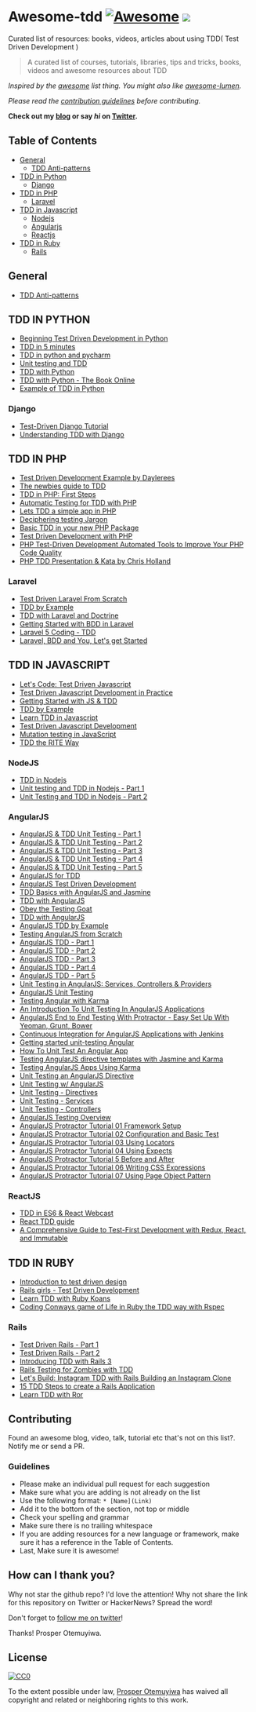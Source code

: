 
# Awesome-tdd [![Awesome](https://cdn.rawgit.com/sindresorhus/awesome/d7305f38d29fed78fa85652e3a63e154dd8e8829/media/badge.svg)](https://github.com/sindresorhus/awesome) ![](https://img.shields.io/badge/unicodeveloper-approved-brightgreen.svg)
Curated list of resources: books, videos, articles about using TDD( Test Driven Development )

> A curated list of courses, tutorials, libraries, tips and tricks, books, videos and awesome resources about TDD

*Inspired by the [awesome](https://github.com/sindresorhus/awesome) list thing. You might also like [awesome-lumen](https://github.com/unicodeveloper/awesome-lumen).*

*Please read the [contribution guidelines](#guidelines) before contributing.*

**Check out my [blog](https://goodheads.io) or say *hi* on [Twitter](https://twitter.com/unicodeveloper).**

## Table of Contents
- [General](#General)
  -  [TDD Anti-patterns](#tdd-anti-patterns)
- [TDD in Python](#tdd-in-python)
  -  [Django](#django)
- [TDD in PHP](#tdd-in-php)
  -  [Laravel](#laravel)
- [TDD in Javascript](#tdd-in-javascript)
  -  [Nodejs](#nodejs)
  -  [Angularjs](#angularjs)
  -  [Reactjs](#reactjs)
- [TDD in Ruby](#tdd-in-ruby)
  -  [Rails](#rails)

## General

* [TDD Anti-patterns](https://web.archive.org/web/20160304022521/http://blog.james-carr.org/2006/11/03/tdd-anti-patterns/)

## TDD IN PYTHON

* [Beginning Test Driven Development in Python](http://code.tutsplus.com/tutorials/beginning-test-driven-development-in-python--net-30137)
* [TDD in 5 minutes](https://dzone.com/articles/tdd-python-5-minutes)
* [TDD in python and pycharm](http://tzaffi.github.io/tdd/example_tdd_in_pycharm/README.html)
* [Unit testing and TDD](http://www.cis.upenn.edu/~matuszek/cit591-2012/Pages/unit-testing-in-python.html)
* [TDD with Python](http://www.codekoala.com/posts/test-driven-development-with-python/)
* [TDD with Python - The Book Online](http://chimera.labs.oreilly.com/books/1234000000754/index.html)
* [Example of TDD in Python](http://www.sasanalysis.com/2014/09/one-example-of-test-driven-development.html)


### Django
* [Test-Driven Django Tutorial](http://www.tdd-django-tutorial.com/)
* [Understanding TDD with Django](http://arunrocks.com/understanding-tdd-with-django/)

## TDD IN PHP
* [Test Driven Development Example by Daylerees](https://github.com/daylerees/test-driven-development-example)
* [The newbies guide to TDD](http://code.tutsplus.com/tutorials/the-newbies-guide-to-test-driven-development--net-13835)
* [TDD in PHP: First Steps](http://code.tutsplus.com/tutorials/test-driven-development-in-php-first-steps--net-25796)
* [Automatic Testing for TDD with PHP](http://code.tutsplus.com/tutorials/automatic-testing-for-tdd-with-php--net-26395)
* [Lets TDD a simple app in PHP](http://code.tutsplus.com/tutorials/lets-tdd-a-simple-app-in-php--net-26186)
* [Deciphering testing Jargon](http://code.tutsplus.com/tutorials/deciphering-testing-jargon--net-27513)
* [Basic TDD in your new PHP Package](http://www.sitepoint.com/basic-tdd-new-php-package/)
* [Test Driven Development with PHP](http://www.paulund.co.uk/test-driven-development-with-php)
* [PHP Test-Driven Development Automated Tools to Improve Your PHP Code Quality](https://dzone.com/refcardz/phpunit-php-test-driven)
* [PHP TDD Presentation & Kata by Chris Holland](http://bit.ly/tdd-vids)


### Laravel
* [Test Driven Laravel From Scratch](http://adamwathan.me/2016/01/11/test-driven-laravel-from-scratch/)
* [TDD by Example](https://laracasts.com/lessons/tdd-by-example)
* [TDD with Laravel and Doctrine](http://code.tutsplus.com/tutorials/test-driven-development-with-laravel-doctrine--cms-25563)
* [Getting Started with BDD in Laravel ](https://semaphoreci.com/community/tutorials/getting-started-with-bdd-in-laravel)
* [Laravel 5 Coding - TDD](http://laravelcoding.com/blog/laravel-5-beauty-testing)
* [Laravel, BDD and You, Let's get Started](http://code.tutsplus.com/tutorials/laravel-bdd-and-you-lets-get-started--cms-22155)

## TDD IN JAVASCRIPT
* [Let's Code: Test Driven Javascript](http://www.letscodejavascript.com/)
* [Test Driven Javascript Development in Practice](http://code.tutsplus.com/tutorials/test-driven-javascript-development-in-practice--net-16246)
* [Getting Started with JS & TDD](https://open.bekk.no/getting-started-with-js-and-tdd)
* [TDD by Example](http://thejackalofjavascript.com/test-driven-development-by-example/)
* [Learn TDD in Javascript](https://github.com/dwyl/learn-tdd)
* [Test Driven Javascript Development](https://www.packtpub.com/web-development/test-driven-javascript-development)
* [Mutation testing in JavaScript](https://github.com/stryker-mutator/stryker)
* [TDD the RITE Way](https://medium.com/javascript-scene/tdd-the-rite-way-53c9b46f45e3)


### NodeJS
* [TDD in Nodejs](http://www.lynda.com/Node-js-tutorials/Test-Driven-Development-Node-js/383527-2.html)
* [Unit testing and TDD in Nodejs - Part 1](https://www.codementor.io/nodejs/tutorial/unit-testing-nodejs-tdd-mocha-sinon)
* [Unit Testing and TDD in Nodejs - Part 2](https://www.codementor.io/nodejs/tutorial/unit-testing-tdd-node-js-nockjs-part-2)


### AngularJS
* [AngularJS & TDD Unit Testing - Part 1](https://www.youtube.com/watch?v=e_b1Vv0nNRI)
* [AngularJS & TDD Unit Testing - Part 2](https://www.youtube.com/watch?v=Tpdm_7FWeEU)
* [AngularJS & TDD Unit Testing - Part 3](https://www.youtube.com/watch?v=cZ5u1SReSeg)
* [AngularJS & TDD Unit Testing - Part 4](https://www.youtube.com/watch?v=NN9uFB72Kqw)
* [AngularJS & TDD Unit Testing - Part 5](https://www.youtube.com/watch?v=fq8YJd3GNVE)
* [AngularJS for TDD](http://code.tutsplus.com/articles/new-course-angularjs-for-test-driven-development--cms-24345)
* [AngularJS Test Driven Development](http://www.amazon.com/AngularJS-Test-driven-Development-Tim-Chaplin/dp/1784398837)
* [TDD Basics with AngularJS and Jasmine](http://www.slideshare.net/iquark/tdd-basics-with-angular-and-jasmine)
* [TDD with AngularJS](http://ckknight.github.io/angularjs-tdd-presentation/#/)
* [Obey the Testing Goat](http://davidsouther.com/tdd-angular/)
* [TDD with AngularJS](http://tech.transferwise.com/angularjs-tdd/)
* [AngularJS TDD by Example](http://angularjs-tdd.tumblr.com/)
* [Testing AngularJS from Scratch](https://www.pluralsight.com/courses/testing-angularjs-from-scratch)
* [AngularJS TDD - Part 1](https://www.youtube.com/watch?v=7LMiBWYfQFM)
* [AngularJS TDD - Part 2](https://www.youtube.com/watch?v=AF5HbM0yR4E)
* [AngularJS TDD - Part 3](https://www.youtube.com/watch?v=3_BMrawysoY)
* [AngularJS TDD - Part 4](https://www.youtube.com/watch?v=6kXtN25pxWk)
* [AngularJS TDD - Part 5](https://www.youtube.com/watch?v=Zpf414EIEP0)
* [Unit Testing in AngularJS: Services, Controllers & Providers](http://www.sitepoint.com/unit-testing-angularjs-services-controllers-providers/)
* [AngularJS Unit Testing](https://quickleft.com/blog/angularjs-unit-testing-for-real-though/)
* [Testing Angular with Karma](https://www.airpair.com/angularjs/posts/testing-angular-with-karma)
* [An Introduction To Unit Testing In AngularJS Applications](http://www.smashingmagazine.com/2014/10/07/introduction-to-unit-testing-in-angularjs/)
* [AngularJS End to End Testing With Protractor - Easy Set Up With Yeoman, Grunt, Bower](http://www.codeorbits.com/blog/2014/01/26/angularjs-end-to-end-testing-with-protractor-easy-set-up-with-yeoman/)
* [Continuous Integration for AngularJS Applications with Jenkins](http://www.cardinalsolutions.com/cardinal/blog/custom-application-development/2014/07/continuous_integrati.html)
* [Getting started unit-testing Angular](http://www.ng-newsletter.com/advent2013/#!/day/19)
* [How To Unit Test An Angular App](http://www.alexrothenberg.com/2013/08/06/how-to-unit-test-an-angular-app.html)
* [Testing AngularJS directive templates with Jasmine and Karma](http://daginge.com/technology/2013/12/14/testing-angular-templates-with-jasmine-and-karma/)
* [Testing AngularJS Apps Using Karma](https://www.airpair.com/angularjs/posts/testing-angular-with-karma)
* [Unit Testing an AngularJS Directive](http://blog.revolunet.com/blog/2013/12/05/unit-testing-angularjs-directive/)
* [Unit Testing w/ AngularJS](http://moduscreate.com/unit-testing-w-angularjs/)
* [Unit Testing - Directives](http://www.benlesh.com/2013/06/angular-js-unit-testing-directives.html)
* [Unit Testing - Services](http://www.benlesh.com/2013/06/angular-js-unit-testing-services.html)
* [Unit Testing - Controllers](http://www.benlesh.com/2013/05/angularjs-unit-testing-controllers.html)
* [AngularJS Testing Overview](https://egghead.io/lessons/angularjs-testing-overview)
* [AngularJS Protractor Tutorial 01 Framework Setup](https://www.youtube.com/watch?v=57134cHJlAs)
* [AngularJS Protractor Tutorial 02 Configuration and Basic Test](https://www.youtube.com/watch?v=VAWKEHstjx8)
* [AngularJS Protractor Tutorial 03 Using Locators](https://www.youtube.com/watch?v=Obi0y0AEFZg)
* [AngularJS Protractor Tutorial 04 Using Expects](https://www.youtube.com/watch?v=U2awkXd27So)
* [AngularJS Protractor Tutorial 5 Before and After](https://www.youtube.com/watch?v=9rBf8gtY81U)
* [AngularJS Protractor Tutorial 06 Writing CSS Expressions](https://www.youtube.com/watch?v=sHyp7vk7DeE)
* [AngularJS Protractor Tutorial 07 Using Page Object Pattern](https://www.youtube.com/watch?v=ln_jaC11SAA)


### ReactJS
* [TDD in ES6 & React Webcast](https://ericelliottjs.com/product/tdd-es6-react/)
* [React TDD guide](https://github.com/zpratt/react-tdd-guide)
* [A Comprehensive Guide to Test-First Development with Redux, React, and Immutable](http://teropa.info/blog/2015/09/10/full-stack-redux-tutorial.html)

## TDD IN RUBY
* [Introduction to test driven design](http://rubyoffrails.com/videos/18-introduction-to-test-driven-design-tdd)
* [Rails girls - Test Driven Development](http://guides.railsgirls.com/test-driven-development)
* [Learn TDD with Ruby Koans](http://rubykoans.com/)
* [Coding Conways game of Life in Ruby the TDD way with Rspec](http://www.rubyinside.com/screencast-coding-conways-game-of-life-in-ruby-the-tdd-way-with-rspec-5564.html)


### Rails
* [Test Driven Rails - Part 1](https://karolgalanciak.com/blog/2014/01/04/test-driven-rails-part-1/)
* [Test Driven Rails - Part 2](https://karolgalanciak.com/blog/2014/03/03/test-driven-rails-part-2/)
* [Introducing TDD with Rails 3](http://www.sitepoint.com/introducing-test-driven-development-with-rails-3/)
* [Rails Testing for Zombies with TDD](https://www.codeschool.com/courses/rails-testing-for-zombies)
* [Let's Build: Instagram TDD with Rails Building an Instagram Clone](https://www.devwalks.com/lets-build-instagram-test-driven-with-ruby-on-rails-part-1/)
* [15 TDD Steps to create a Rails Application](http://andrzejonsoftware.blogspot.com.ng/2007/05/15-tdd-steps-to-create-rails.html)
* [Learn TDD with Ror](https://github.com/fsproru/tdd_with_ror)


## Contributing

Found an awesome blog, video, talk, tutorial etc that's not on this list?. Notify me or send a PR.

### Guidelines

* Please make an individual pull request for each suggestion
* Make sure what you are adding is not already on the list
* Use the following format: `* [Name](Link)`
* Add it to the bottom of the section, not top or middle
* Check your spelling and grammar
* Make sure there is no trailing whitespace
* If you are adding resources for a new language or framework, make sure it has a reference in the Table of Contents.
* Last, Make sure it is awesome!


## How can I thank you?

Why not star the github repo? I'd love the attention! Why not share the link for this repository on Twitter or HackerNews? Spread the word!

Don't forget to [follow me on twitter](https://twitter.com/unicodeveloper)!

Thanks!
Prosper Otemuyiwa.

## License

[![CC0](http://mirrors.creativecommons.org/presskit/buttons/88x31/svg/cc-zero.svg)](https://creativecommons.org/publicdomain/zero/1.0/)

To the extent possible under law, [Prosper Otemuyiwa](http://twitter.com/unicodeveloper) has waived all copyright and related or neighboring rights to this work.
